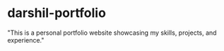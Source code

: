 # darshil-portfolio
"This is a personal portfolio website showcasing my skills, projects, and experience."
